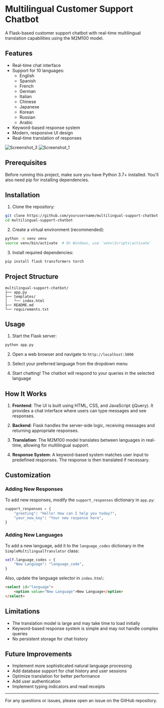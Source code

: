 # Multilingual Customer Support Chatbot

A Flask-based customer support chatbot with real-time multilingual translation capabilities using the M2M100 model.

## Features

- Real-time chat interface
- Support for 10 languages:
  - English
  - Spanish
  - French
  - German
  - Italian
  - Chinese
  - Japanese
  - Korean
  - Russian
  - Arabic
- Keyword-based response system
- Modern, responsive UI design
- Real-time translation of responses

![Screenshot_3](https://github.com/user-attachments/assets/d0966db5-8cea-4294-ace1-bc5dc0a8d38e)
![Screenshot_1](https://github.com/user-attachments/assets/68f43b2c-620b-4688-aae1-55843908a61a)

## Prerequisites

Before running this project, make sure you have Python 3.7+ installed. You'll also need pip for installing dependencies.

## Installation

1. Clone the repository:
```bash
git clone https://github.com/yourusername/multilingual-support-chatbot.git
cd multilingual-support-chatbot
```

2. Create a virtual environment (recommended):
```bash
python -m venv venv
source venv/bin/activate  # On Windows, use `venv\Scripts\activate`
```

3. Install required dependencies:
```bash
pip install flask transformers torch
```

## Project Structure

```
multilingual-support-chatbot/
├── app.py
├── templates/
│   └── index.html
├── README.md
└── requirements.txt
```

## Usage

1. Start the Flask server:
```bash
python app.py
```

2. Open a web browser and navigate to `http://localhost:5000`

3. Select your preferred language from the dropdown menu

4. Start chatting! The chatbot will respond to your queries in the selected language

## How It Works

1. **Frontend**: The UI is built using HTML, CSS, and JavaScript (jQuery). It provides a chat interface where users can type messages and see responses.

2. **Backend**: Flask handles the server-side logic, receiving messages and returning appropriate responses.

3. **Translation**: The M2M100 model translates between languages in real-time, allowing for multilingual support.

4. **Response System**: A keyword-based system matches user input to predefined responses. The response is then translated if necessary.

## Customization

### Adding New Responses

To add new responses, modify the `support_responses` dictionary in `app.py`:

```python
support_responses = {
    "greeting": "Hello! How can I help you today?",
    "your_new_key": "Your new response here",
}
```

### Adding New Languages

To add a new language, add it to the `language_codes` dictionary in the `SimpleMultilingualTranslator` class:

```python
self.language_codes = {
    "New Language": "language_code",
}
```

Also, update the language selector in `index.html`:

```html
<select id="language">
    <option value="New Language">New Language</option>
</select>
```

## Limitations

- The translation model is large and may take time to load initially
- Keyword-based response system is simple and may not handle complex queries
- No persistent storage for chat history

## Future Improvements

- Implement more sophisticated natural language processing
- Add database support for chat history and user sessions
- Optimize translation for better performance
- Add user authentication
- Implement typing indicators and read receipts

---

For any questions or issues, please open an issue on the GitHub repository.
